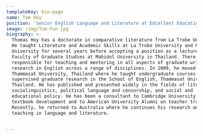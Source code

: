```yaml
---
templateKey: bio-page
name: Tom Hoy
position: 'Senior English Language and Literature at Edcellent Education '
image: /img/Tom-Fun.jpg
biography: >-
  Thomas Hoy has a doctorate in comparative literature from La Trobe University.
  He taught Literature and Academic Skills at La Trobe University and Monash
  University for several years before accepting a position as a lecturer in the
  Faculty of Graduate Studies at Mahidol University in Thailand. There he was
  responsible for teaching and mentoring in all aspects of graduate writing and
  research in English across a range of disciplines. In 2009, he moved to
  Thammasat University, Thailand where he taught undergraduate courses and
  supervised graduate research in the School of English, Thammasat University,
  Thailand. He has published and presented widely in the fields of literature,
  sociolinguistics, political language and censorship, and social and
  educational policy. He has been a consultant to Cambridge University Press on
  textbook development and to American University Alumni on teacher training.
  Recently, he returned to Australia where he continues his research and
  teaching in language and literature.

 
---
```


